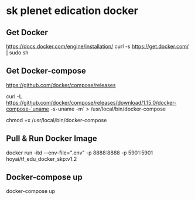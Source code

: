 
# sk plenet edication docker

## Get Docker
https://docs.docker.com/engine/installation/
curl -s https://get.docker.com/ | sudo sh

## Get Docker-compose
https://github.com/docker/compose/releases

curl -L https://github.com/docker/compose/releases/download/1.15.0/docker-compose-`uname -s`-`uname -m` > /usr/local/bin/docker-compose

chmod +x /usr/local/bin/docker-compose


## Pull & Run Docker Image
docker run -itd --env-file=".env" -p 8888:8888 -p 5901:5901 hoyai/tf_edu_docker_skp:v1.2

## Docker-compose up
docker-compose up
